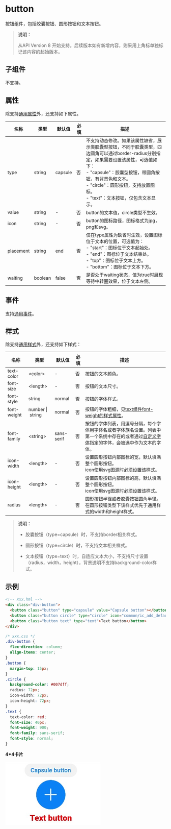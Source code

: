 # button


按钮组件，包括胶囊按钮、圆形按钮和文本按钮。

> **说明：**
>
> 从API Version 8 开始支持。后续版本如有新增内容，则采用上角标单独标记该内容的起始版本。

## 子组件

不支持。


## 属性

除支持[通用属性](js-service-widget-common-attributes.md)外，还支持如下属性。

| 名称 | 类型 | 默认值 | 必填 | 描述 |
| -------- | -------- | -------- | -------- | -------- |
| type | string | capsule | 否 | 不支持动态修改。如果该属性缺省，展示类胶囊型按钮，不同于胶囊类型，四边圆角可以通过border-radius分别指定，如果需要设置该属性，可选值如下：<br/>-&nbsp;"capsule"：胶囊型按钮，带圆角按钮，有背景色和文本。<br/>-&nbsp;"circle"：圆形按钮，支持放置图标。<br/>-&nbsp;"text"：文本按钮，仅包含文本显示。 |
| value | string | - | 否 | button的文本值，circle类型不生效。 |
| icon | string | - | 否 | button的图标路径，图标格式为jpg，png和svg。 |
| placement | string | end | 否 | 仅在type属性为缺省时生效，设置图标位于文本的位置，可选值为：<br/>-&nbsp;"start"：图标位于文本起始处。<br/>-&nbsp;"end"：图标位于文本结束处。<br/>-&nbsp;"top"：图标位于文本上方。<br/>-&nbsp;"bottom"：图标位于文本下方。 |
| waiting | boolean | false | 否 | 是否处于waiting状态，值为true时展现等待中转圈效果，位于文本左侧。 |


## 事件

支持[通用事件](js-service-widget-common-events.md)。


## 样式

除支持[通用样式](js-service-widget-common-styles.md)外，还支持如下样式：

| 名称 | 类型 | 默认值 | 必填 | 描述 |
| -------- | -------- | -------- | -------- | -------- |
| text-color | &lt;color&gt; | - | 否 | 按钮的文本颜色。 |
| font-size | &lt;length&gt; | - | 否 | 按钮的文本尺寸。 |
| font-style | string | normal | 否 | 按钮的字体样式。 |
| font-weight | number&nbsp;\|&nbsp;string | normal | 否 | 按钮的字体粗细，见[text组件font-weight的样式属性](js-service-widget-basic-text.md#样式)。 |
| font-family | &lt;string&gt; | sans-serif | 否 | 按钮的字体列表，用逗号分隔，每个字体用字体名或者字体族名设置。列表中第一个系统中存在的或者通过[自定义字体](js-service-widget-common-customizing-font.md)指定的字体，会被选中作为文本的字体。 |
| icon-width | &lt;length&gt; | - | 否 | 设置圆形按钮内部图标的宽，默认填满整个圆形按钮。<br/>icon使用svg图源时必须设置该样式。 |
| icon-height | &lt;length&gt; | - | 否 | 设置圆形按钮内部图标的高，默认填满整个圆形按钮。<br/>icon使用svg图源时必须设置该样式。 |
| radius | &lt;length&gt; | - | 否 | 圆形按钮半径或者胶囊按钮圆角半径。在圆形按钮类型下该样式优先于通用样式的width和height样式。 |

>  **说明：**
> - 胶囊按钮（type=capsule）时，不支持border相关样式。
> 
> - 圆形按钮（type=circle）时，不支持文本相关样式。
> 
> - 文本按钮（type=text）时，自适应文本大小，不支持尺寸设置（radius，width，height），背景透明不支持background-color样式。


## 示例


```html
<!-- xxx.hml -->
<div class="div-button">
  <button class="button" type="capsule" value="Capsule button"></button>
  <button class="button circle" type="circle" icon="common/ic_add_default.png"></button>
  <button class="button text" type="text">Text button</button>
</div>
```


```css
/* xxx.css */ 
.div-button {
  flex-direction: column;
  align-items: center;
}
.button {
  margin-top: 15px;
}
.circle {
  background-color: #007dff;
  radius: 72px;
  icon-width: 72px;
  icon-height: 72px;
}
.text {
  text-color: red;
  font-size: 40px;
  font-weight: 900;
  font-family: sans-serif;
  font-style: normal;
}
```
**4*4卡片**

![button](figures/button.jpg)

